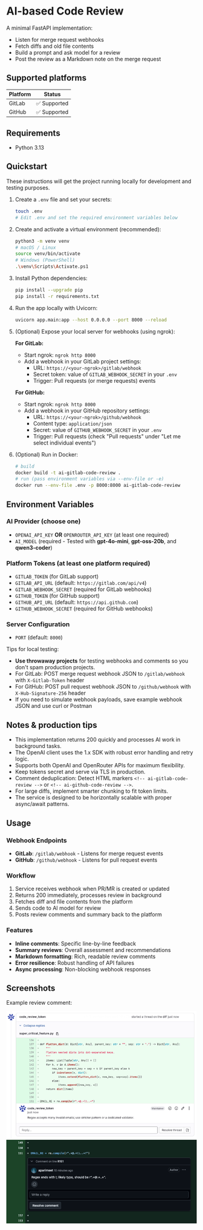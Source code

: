 # AI-based Code Review

A minimal FastAPI implementation:
- Listen for merge request webhooks
- Fetch diffs and old file contents
- Build a prompt and ask model for a review
- Post the review as a Markdown note on the merge request

## Supported platforms

| Platform | Status |
| --- | --- |
| GitLab | ✅ Supported |
| GitHub | ✅ Supported |

## Requirements

- Python 3.13

## Quickstart

These instructions will get the project running locally for development and testing purposes.

1. Create a `.env` file and set your secrets:

   ```bash
   touch .env
   # Edit .env and set the required environment variables below
   ```

2. Create and activate a virtual environment (recommended):

   ```bash
   python3 -m venv venv
   # macOS / Linux
   source venv/bin/activate
   # Windows (PowerShell)
   .\venv\Scripts\Activate.ps1
   ```

3. Install Python dependencies:

   ```bash
   pip install --upgrade pip
   pip install -r requirements.txt
   ```

4. Run the app locally with Uvicorn:

   ```bash
   uvicorn app.main:app --host 0.0.0.0 --port 8000 --reload
   ```

5. (Optional) Expose your local server for webhooks (using ngrok):

   **For GitLab:**
   - Start ngrok: `ngrok http 8000`
   - Add a webhook in your GitLab project settings:
     - URL: `https://<your-ngrok>/gitlab/webhook`
     - Secret token: value of `GITLAB_WEBHOOK_SECRET` in your `.env`
     - Trigger: Pull requests (or merge requests) events

   **For GitHub:**
   - Start ngrok: `ngrok http 8000`
   - Add a webhook in your GitHub repository settings:
     - URL: `https://<your-ngrok>/github/webhook`
     - Content type: `application/json`
     - Secret: value of `GITHUB_WEBHOOK_SECRET` in your `.env`
     - Trigger: Pull requests (check "Pull requests" under "Let me select individual events")

6. (Optional) Run in Docker:

   ```bash
   # build
   docker build -t ai-gitlab-code-review .
   # run (pass environment variables via --env-file or -e)
   docker run --env-file .env -p 8000:8000 ai-gitlab-code-review
   ```

## Environment Variables

### AI Provider (choose one)
- `OPENAI_API_KEY` **OR** `OPENROUTER_API_KEY` (at least one required)
- `AI_MODEL` (required - Tested with **gpt-4o-mini**, **gpt-oss-20b**, and **qwen3-coder**)

### Platform Tokens (at least one platform required)
- `GITLAB_TOKEN` (for GitLab support)
- `GITLAB_API_URL` (default: `https://gitlab.com/api/v4`)
- `GITLAB_WEBHOOK_SECRET` (required for GitLab webhooks)
- `GITHUB_TOKEN` (for GitHub support)
- `GITHUB_API_URL` (default: `https://api.github.com`)
- `GITHUB_WEBHOOK_SECRET` (required for GitHub webhooks)

### Server Configuration
- `PORT` (default: `8000`)

Tips for local testing:

- **Use throwaway projects** for testing webhooks and comments so you don't spam production projects.
- For GitLab: POST merge request webhook JSON to `/gitlab/webhook` with `X-Gitlab-Token` header
- For GitHub: POST pull request webhook JSON to `/github/webhook` with `X-Hub-Signature-256` header
- If you need to simulate webhook payloads, save example webhook JSON and use curl or Postman

## Notes & production tips

- This implementation returns 200 quickly and processes AI work in background tasks.
- The OpenAI client uses the 1.x SDK with robust error handling and retry logic.
- Supports both OpenAI and OpenRouter APIs for maximum flexibility.
- Keep tokens secret and serve via TLS in production.
- Comment deduplication: Detect HTML markers `<!-- ai-gitlab-code-review -->` or `<!-- ai-github-code-review -->`.
- For large diffs, implement smarter chunking to fit token limits.
- The service is designed to be horizontally scalable with proper async/await patterns.

## Usage

### Webhook Endpoints
- **GitLab**: `/gitlab/webhook` - Listens for merge request events
- **GitHub**: `/github/webhook` - Listens for pull request events

### Workflow
1. Service receives webhook when PR/MR is created or updated
2. Returns 200 immediately, processes review in background
3. Fetches diff and file contents from the platform
4. Sends code to AI model for review
5. Posts review comments and summary back to the platform

### Features
- **Inline comments**: Specific line-by-line feedback
- **Summary reviews**: Overall assessment and recommendations
- **Markdown formatting**: Rich, readable review comments
- **Error resilience**: Robust handling of API failures
- **Async processing**: Non-blocking webhook responses

## Screenshots
Example review comment:

![GitLab](assets/example_review_comment_gitlab.png)
![GitHub](assets/example_review_comment_github.png)
